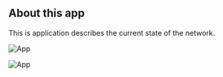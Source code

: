 ## About this app

This is application describes the current state of the network.

![App](https://github.com/lucasviga/check-connection.git/blob/master/screenshots/image-01.jpg)

![App](https://github.com/lucasviga/check-connection.git/blob/master/screenshots/image-02.jpg)